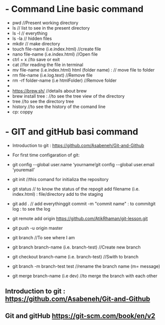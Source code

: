 # - Command Line basic command
- pwd  //Present working directory
- ls  // list to see in the present directory
- ls -l  // everything
- ls -la  // hidden files
- mkdir  // make directory
- touch file-name (i.e.index.html) //create file
- nano file-name (i.e.index.html)  //Open file
- ctrl + x //to save or exit
- cat //for reading the file in terminal
- mv file-name (i.e.index.html) html (folder name) : // move file to folder
- rm file-name (i.e.log.text)  //Remove file
- rm -rf folder-name (i.e htmlFolder)  //Remove folder
- 
- https://brew.sh/ //details about brew
- brew install tree :  //to see the tree view of the directory
- tree //to see the directory tree
- history //to see the history of the comand line
- cp: coppy


# - GIT and gitHub basi command
- Introduction to git : https://github.com/Asabeneh/Git-and-Github

- For first time configaration of git:
- git config --global user.name ‘yourname’git config --global user.email ‘youremail’


- git init //this comand for initializa the repository 
- git status // to know the status of the repogit add filename (i.e. index.html) : file/directory add to the staging
- git add . // add everythinggit commit -m "commit name" : to commitgit log : to see the log
- git remote add origin https://github.com/AtikRhaman/git-lesson.git
- git push -u origin master
- git branch  //To see where I am
- git branch branch-name (i.e. branch-test)  //Create new branch
- git checkout branch-name (i.e. branch-test)  //Swith to branch
- git branch -m branch-test test //rename the branch name (m= message)
- git merge branch-name (i.e dev)  //to merge the branch with each other

## Introduction to git : https://github.com/Asabeneh/Git-and-Github
## Git and gitHub https://git-scm.com/book/en/v2
